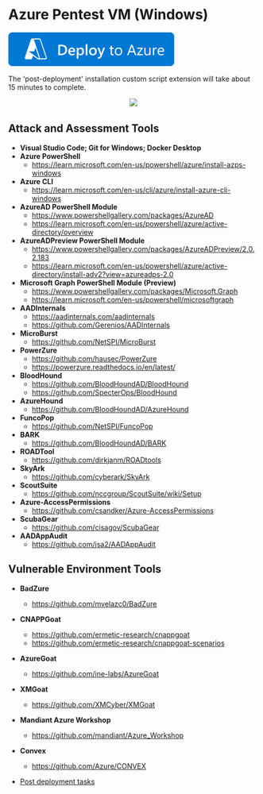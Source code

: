 # Azure Pentest VM (Windows)

[![Deploy To Azure](https://raw.githubusercontent.com/Azure/azure-quickstart-templates/master/1-CONTRIBUTION-GUIDE/images/deploytoazure.svg?sanitize=true)](https://portal.azure.com/#create/Microsoft.Template/uri/https%3A%2F%2Fraw.githubusercontent.com%2Fudp-tunnel%2Fazure-vm%2Fmain%2Fpentest-vm-win%2Fazuredeploy.json)

The 'post-deployment' installation custom script extension will take about 15 minutes to complete.

<p align="center">
    <img src="azure-pentest-vm.png" /><br>
</p>

## Attack and Assessment Tools

- **Visual Studio Code; Git for Windows; Docker Desktop**
- **Azure PowerShell**
  - https://learn.microsoft.com/en-us/powershell/azure/install-azps-windows
- **Azure CLI**
  - https://learn.microsoft.com/en-us/cli/azure/install-azure-cli-windows
- **AzureAD PowerShell Module**
  - https://www.powershellgallery.com/packages/AzureAD
  - https://learn.microsoft.com/en-us/powershell/azure/active-directory/overview
- **AzureADPreview PowerShell Module**
  - https://www.powershellgallery.com/packages/AzureADPreview/2.0.2.183
  - https://learn.microsoft.com/en-us/powershell/azure/active-directory/install-adv2?view=azureadps-2.0
- **Microsoft Graph PowerShell Module (Preview)**
  - https://www.powershellgallery.com/packages/Microsoft.Graph
  - https://learn.microsoft.com/en-us/powershell/microsoftgraph
- **AADInternals**
  - https://aadinternals.com/aadinternals
  - https://github.com/Gerenios/AADInternals
- **MicroBurst**
  - https://github.com/NetSPI/MicroBurst
- **PowerZure**
  - https://github.com/hausec/PowerZure
  - https://powerzure.readthedocs.io/en/latest/
- **BloodHound**
  - https://github.com/BloodHoundAD/BloodHound
  - https://github.com/SpecterOps/BloodHound
- **AzureHound**
  - https://github.com/BloodHoundAD/AzureHound
- **FuncoPop**
  - https://github.com/NetSPI/FuncoPop
- **BARK**
  - https://github.com/BloodHoundAD/BARK
- **ROADTool**
  - https://github.com/dirkjanm/ROADtools
- **SkyArk**
  - https://github.com/cyberark/SkyArk
- **ScoutSuite**
  - https://github.com/nccgroup/ScoutSuite/wiki/Setup
- **Azure-AccessPermissions**
  - https://github.com/csandker/Azure-AccessPermissions
- **ScubaGear**
  - https://github.com/cisagov/ScubaGear
- **AADAppAudit**
  - https://github.com/jsa2/AADAppAudit

## Vulnerable Environment Tools

- **BadZure**
  - https://github.com/mvelazc0/BadZure
- **CNAPPGoat**
  - https://github.com/ermetic-research/cnappgoat
  - https://github.com/ermetic-research/cnappgoat-scenarios
- **AzureGoat**
  - https://github.com/ine-labs/AzureGoat
- **XMGoat**
  - https://github.com/XMCyber/XMGoat
- **Mandiant Azure Workshop**
  - https://github.com/mandiant/Azure_Workshop
- **Convex**

  - https://github.com/Azure/CONVEX

- [Post deployment tasks](Post-deployment.md)
